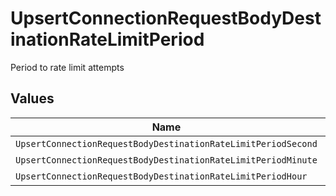 # UpsertConnectionRequestBodyDestinationRateLimitPeriod

Period to rate limit attempts


## Values

| Name                                                          | Value                                                         |
| ------------------------------------------------------------- | ------------------------------------------------------------- |
| `UpsertConnectionRequestBodyDestinationRateLimitPeriodSecond` | second                                                        |
| `UpsertConnectionRequestBodyDestinationRateLimitPeriodMinute` | minute                                                        |
| `UpsertConnectionRequestBodyDestinationRateLimitPeriodHour`   | hour                                                          |